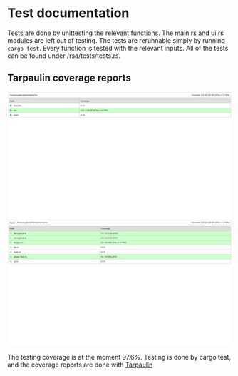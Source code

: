 # Test documentation

Tests are done by unittesting the relevant functions. The main.rs and ui.rs modules are left out of testing. The tests are rerunnable simply by running ``` cargo test ```. Every function is tested with the relevant inputs. All of the tests can be found under /rsa/tests/tests.rs.

## Tarpaulin coverage reports

![alt text](https://github.com/asvorg/tiralabra/blob/main/rsa/documentation/images/Screenshot%20from%202023-06-10%2005-52-28.png)
![alt text](https://github.com/asvorg/tiralabra/blob/main/rsa/documentation/images/Screenshot%20from%202023-06-10%2005-52-31.png "src tests")

The testing coverage is at the moment 97.6%. Testing is done by cargo test, and the coverage reports are done with [Tarpaulin](https://github.com/xd009642/tarpaulin)
